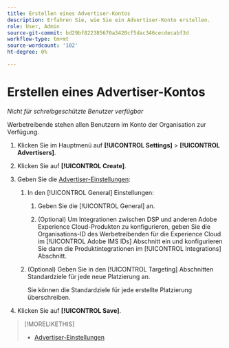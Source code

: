 ```yaml
---
title: Erstellen eines Advertiser-Kontos
description: Erfahren Sie, wie Sie ein Advertiser-Konto erstellen.
role: User, Admin
source-git-commit: bd29bf822385670a3420cf5dac346cecdecabf3d
workflow-type: tm+mt
source-wordcount: '102'
ht-degree: 0%

---
```


# Erstellen eines Advertiser-Kontos

*Nicht für schreibgeschützte Benutzer verfügbar*

<!-- Not published -->

Werbetreibende stehen allen Benutzern im Konto der Organisation zur Verfügung.

1. Klicken Sie im Hauptmenü auf **[!UICONTROL Settings]** > **[!UICONTROL Advertisers]**.

1. Klicken Sie auf **[!UICONTROL Create]**.

1. Geben Sie die [Advertiser-Einstellungen](advertiser-settings.md):

   1. In den [!UICONTROL General] Einstellungen:

      1. Geben Sie die [!UICONTROL General] an.

      1. (Optional) Um Integrationen zwischen DSP und anderen Adobe Experience Cloud-Produkten zu konfigurieren, geben Sie die Organisations-ID des Werbetreibenden für die Experience Cloud im [!UICONTROL Adobe IMS IDs] Abschnitt ein und konfigurieren Sie dann die Produktintegrationen im [!UICONTROL Integrations] Abschnitt.

   1. (Optional) Geben Sie in den [!UICONTROL Targeting] Abschnitten Standardziele für jede neue Platzierung an.

      Sie können die Standardziele für jede erstellte Platzierung überschreiben.

1. Klicken Sie auf **[!UICONTROL Save]**.

>[!MORELIKETHIS]
>
>* [Advertiser-Einstellungen](/help/dsp/admin/advertiser-settings.md)
